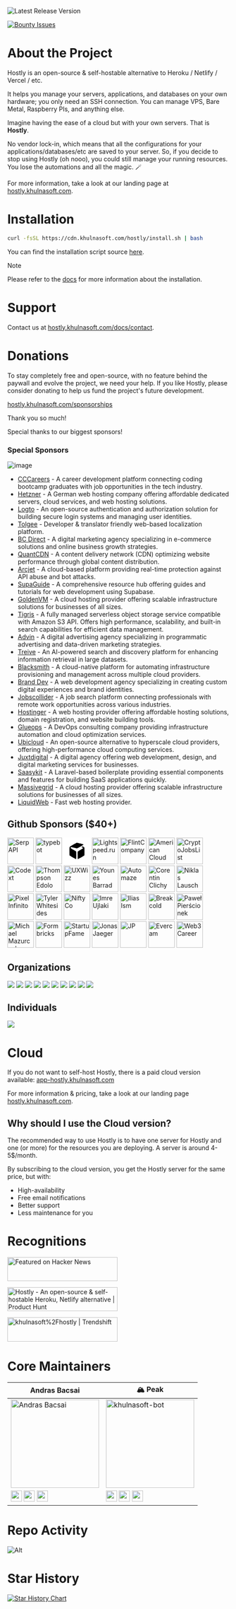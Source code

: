 ![Latest Release Version](https://img.shields.io/badge/dynamic/json?labelColor=grey&color=6366f1&label=Latest_released_version&url=https%3A%2F%2Fcdn.khulnasoft.com%2Fhostly%2Fversions.json&query=hostly.v4.version&style=for-the-badge
)

[![Bounty Issues](https://img.shields.io/static/v1?labelColor=grey&color=6366f1&label=Algora&message=%F0%9F%92%8E+Bounty+issues&style=for-the-badge)](https://console.algora.io/org/khulnasoft/bounties/new)

# About the Project

Hostly is an open-source & self-hostable alternative to Heroku / Netlify / Vercel / etc.

It helps you manage your servers, applications, and databases on your own hardware; you only need an SSH connection. You can manage VPS, Bare Metal, Raspberry PIs, and anything else.

Imagine having the ease of a cloud but with your own servers. That is **Hostly**.

No vendor lock-in, which means that all the configurations for your applications/databases/etc are saved to your server. So, if you decide to stop using Hostly (oh nooo), you could still manage your running resources. You lose the automations and all the magic. 🪄️

For more information, take a look at our landing page at [hostly.khulnasoft.com](https://hostly.khulnasoft.com).

# Installation

```bash
curl -fsSL https://cdn.khulnasoft.com/hostly/install.sh | bash
```
You can find the installation script source [here](./scripts/install.sh).

> [!NOTE]
> Please refer to the [docs](https://hostly.khulnasoft.com/docs/installation) for more information about the installation.

# Support

Contact us at [hostly.khulnasoft.com/docs/contact](https://hostly.khulnasoft.com/docs/contact).

# Donations
To stay completely free and open-source, with no feature behind the paywall and evolve the project, we need your help. If you like Hostly, please consider donating to help us fund the project's future development.

[hostly.khulnasoft.com/sponsorships](https://hostly.khulnasoft.com/sponsorships)

Thank you so much!

Special thanks to our biggest sponsors!

### Special Sponsors

![image](https://github.com/user-attachments/assets/726fb63e-c3b8-4260-b3ac-06780605ec5d)

* [CCCareers](https://cccareers.org/) - A career development platform connecting coding bootcamp graduates with job opportunities in the tech industry.
* [Hetzner](http://htznr.li/HostlyXHetzner) - A German web hosting company offering affordable dedicated servers, cloud services, and web hosting solutions.
* [Logto](https://logto.io/?ref=hostly) - An open-source authentication and authorization solution for building secure login systems and managing user identities.
* [Tolgee](https://tolgee.io/?ref=hostly) - Developer & translator friendly web-based localization platform.
* [BC Direct](https://bc.direct/?ref=hostly.khulnasoft.com) - A digital marketing agency specializing in e-commerce solutions and online business growth strategies.
* [QuantCDN](https://www.quantcdn.io/?ref=hostly.khulnasoft.com) - A content delivery network (CDN) optimizing website performance through global content distribution.
* [Arcjet](https://arcjet.com/?ref=hostly.khulnasoft.com) - A cloud-based platform providing real-time protection against API abuse and bot attacks.
* [SupaGuide](https://supa.guide/?ref=hostly.khulnasoft.com) - A comprehensive resource hub offering guides and tutorials for web development using Supabase.
* [GoldenVM](https://billing.goldenvm.com/?ref=hostly.khulnasoft.com) - A cloud hosting provider offering scalable infrastructure solutions for businesses of all sizes.
* [Tigris](https://tigrisdata.com/?ref=hostly.khulnasoft.com) - A fully managed serverless object storage service compatible with Amazon S3 API. Offers high performance, scalability, and built-in search capabilities for efficient data management.
* [Advin](https://hostly.ad.vin/?ref=hostly.khulnasoft.com) - A digital advertising agency specializing in programmatic advertising and data-driven marketing strategies.
* [Treive](https://trieve.ai/?ref=hostly.khulnasoft.com) - An AI-powered search and discovery platform for enhancing information retrieval in large datasets.
* [Blacksmith](https://blacksmith.sh/?ref=hostly.khulnasoft.com) - A cloud-native platform for automating infrastructure provisioning and management across multiple cloud providers.
* [Brand Dev](https://brand.dev/?ref=hostly.khulnasoft.com) - A web development agency specializing in creating custom digital experiences and brand identities.
* [Jobscollider](https://jobscollider.com/remote-jobs?ref=hostly.khulnasoft.com) - A job search platform connecting professionals with remote work opportunities across various industries.
* [Hostinger](https://www.hostinger.com/vps/hostly-hosting?ref=hostly.khulnasoft.com) - A web hosting provider offering affordable hosting solutions, domain registration, and website building tools.
* [Glueops](https://www.glueops.dev/?ref=hostly.khulnasoft.com) - A DevOps consulting company providing infrastructure automation and cloud optimization services.
* [Ubicloud](https://ubicloud.com/?ref=hostly.khulnasoft.com) - An open-source alternative to hyperscale cloud providers, offering high-performance cloud computing services.
* [Juxtdigital](https://juxtdigital.dev/?ref=hostly.khulnasoft.com) - A digital agency offering web development, design, and digital marketing services for businesses.
* [Saasykit](https://saasykit.com/?ref=hostly.khulnasoft.com) - A Laravel-based boilerplate providing essential components and features for building SaaS applications quickly.
* [Massivegrid](https://massivegrid.com/?ref=hostly.khulnasoft.com) - A cloud hosting provider offering scalable infrastructure solutions for businesses of all sizes.
* [LiquidWeb](https://liquidweb.com/?utm_source=hostly.khulnasoft.com) - Fast web hosting provider.


## Github Sponsors ($40+)
<a href="https://serpapi.com/?ref=hostly.khulnasoft.com"><img width="60px" alt="SerpAPI" src="https://github.com/serpapi.png"/></a>
<a href="https://typebot.io/?ref=hostly.khulnasoft.com"><img src="https://pbs.twimg.com/profile_images/1509194008366657543/9I-C7uWT_400x400.jpg" width="60px" alt="typebot"/></a>
<a href="https://www.runpod.io/?ref=hostly.khulnasoft.com">
<svg style="width:60px;height:60px;background:#fff;" xmlns="http://www.w3.org/2000/svg" version="1.0" viewBox="0 0 200 200"><g><path d="M74.5 51.1c-25.4 14.9-27 16-29.6 20.2-1.8 3-1.9 5.3-1.9 32.3 0 21.7.3 29.4 1.3 30.6 1.9 2.5 46.7 27.9 48.5 27.6 1.5-.3 1.7-3.1 2-27.7.2-21.9 0-27.8-1.1-29.5-.8-1.2-9.9-6.8-20.2-12.6-10.3-5.8-19.4-11.5-20.2-12.7-1.8-2.6-.9-5.9 1.8-7.4 1.6-.8 6.3 0 21.8 4C87.8 78.7 98 81 99.6 81c4.4 0 49.9-25.9 49.9-28.4 0-1.6-3.4-2.8-24-8.2-13.2-3.5-25.1-6.3-26.5-6.3-1.4.1-12.4 5.9-24.5 13z"></path><path d="m137.2 68.1-3.3 2.1 6.3 3.7c3.5 2 6.3 4.3 6.3 5.1 0 .9-8 6.1-19.4 12.6-10.6 6-20 11.9-20.7 12.9-1.2 1.6-1.4 7.2-1.2 29.4.3 24.8.5 27.6 2 27.9 1.8.3 46.6-25.1 48.6-27.6.9-1.2 1.2-8.8 1.2-30.2s-.3-29-1.2-30.2c-1.6-1.9-12.1-7.8-13.9-7.8-.8 0-2.9 1-4.7 2.1z"></path></g></svg></a>
<a href="https://lightspeed.run/?ref=hostly.khulnasoft.com"><img src="https://github.com/lightspeedrun.png" width="60px" alt="Lightspeed.run"/></a>
<a href="https://www.flint.sh/en/home?ref=hostly.khulnasoft.com"> <img src="https://github.com/Flint-company.png" width="60px" alt="FlintCompany"/></a>
<a href="https://americancloud.com/?ref=hostly.khulnasoft.com"><img src="https://github.com/American-Cloud.png" width="60px" alt="American Cloud"/></a>
<a href="https://cryptojobslist.com/?ref=hostly.khulnasoft.com"><img src="https://github.com/cryptojobslist.png" width="60px" alt="CryptoJobsList" /></a>
<a href="https://codext.link/hostly-io?ref=hostly.khulnasoft.com"><img src="./other/logos/codext.jpg" width="60px" alt="Codext" /></a>
<a href="https://x.com/mrsmith9ja?ref=hostly.khulnasoft.com"><img width="60px" alt="Thompson Edolo" src="https://github.com/verygreenboi.png"/></a>
<a href="https://www.uxwizz.com/?ref=hostly.khulnasoft.com"><img width="60px" alt="UXWizz" src="https://github.com/UXWizz.png"/></a>
<a href="https://github.com/Flowko"><img src="https://barrad.me/_ipx/f_webp&s_300x300/younes.jpg" width="60px" alt="Younes Barrad" /></a>
<a href="https://github.com/automazeio"><img src="https://github.com/automazeio.png" width="60px" alt="Automaze" /></a>
<a href="https://github.com/corentinclichy"><img src="https://github.com/corentinclichy.png" width="60px" alt="Corentin Clichy" /></a>
<a href="https://github.com/Niki2k1"><img src="https://github.com/Niki2k1.png" width="60px" alt="Niklas Lausch" /></a>
<a href="https://github.com/pixelinfinito"><img src="https://github.com/pixelinfinito.png" width="60px" alt="Pixel Infinito" /></a>
<a href="https://github.com/whitesidest"><img src="https://avatars.githubusercontent.com/u/12365916?s=52&v=4" width="60px" alt="Tyler Whitesides" /></a>
<a href="https://github.com/aniftyco"><img src="https://github.com/aniftyco.png" width="60px" alt="NiftyCo" /></a>
<a href="https://github.com/iujlaki"><img src="https://github.com/iujlaki.png" width="60px" alt="Imre Ujlaki" /></a>
<a href="https://il.ly"><img src="https://github.com/Illyism.png" width="60px" alt="Ilias Ism" /></a>
<a href="https://www.breakcold.com/?utm_source=hostly.khulnasoft.com"><img src="https://github.com/breakcold.png" width="60px" alt="Breakcold" /></a>
<a href="https://github.com/urtho"><img src="https://github.com/urtho.png" width="60px" alt="Paweł Pierścionek" /></a>
<a href="https://github.com/monocursive"><img src="https://github.com/monocursive.png" width="60px" alt="Michael Mazurczak" /></a>
<a href="https://formbricks.com/?utm_source=hostly.khulnasoft.com"><img src="https://github.com/formbricks.png" width="60px" alt="Formbricks" /></a>
<a href="https://startupfa.me?utm_source=hostly.khulnasoft.com"><img src="https://github.com/startupfame.png" width="60px" alt="StartupFame" /></a>
<a href="https://jonasjaeger.com?utm_source=hostly.khulnasoft.com"><img src="https://github.com/toxin20.png" width="60px" alt="Jonas Jaeger" /></a>
<a href="https://github.com/therealjp?utm_source=hostly.khulnasoft.com"><img src="https://github.com/therealjp.png" width="60px" alt="JP" /></a>
<a href="https://evercam.io/?utm_source=hostly.khulnasoft.com"><img src="https://github.com/evercam.png" width="60px" alt="Evercam" /></a>
<a href="https://web3.career/?utm_source=hostly.khulnasoft.com"><img src="https://web3.career/favicon1.png" width="60px" alt="Web3 Career" /></a>

## Organizations
<a href="https://opencollective.com/khulnasoft/organization/0/website"><img src="https://opencollective.com/khulnasoft/organization/0/avatar.svg"></a>
<a href="https://opencollective.com/khulnasoft/organization/1/website"><img src="https://opencollective.com/khulnasoft/organization/1/avatar.svg"></a>
<a href="https://opencollective.com/khulnasoft/organization/2/website"><img src="https://opencollective.com/khulnasoft/organization/2/avatar.svg"></a>
<a href="https://opencollective.com/khulnasoft/organization/3/website"><img src="https://opencollective.com/khulnasoft/organization/3/avatar.svg"></a>
<a href="https://opencollective.com/khulnasoft/organization/4/website"><img src="https://opencollective.com/khulnasoft/organization/4/avatar.svg"></a>
<a href="https://opencollective.com/khulnasoft/organization/5/website"><img src="https://opencollective.com/khulnasoft/organization/5/avatar.svg"></a>
<a href="https://opencollective.com/khulnasoft/organization/6/website"><img src="https://opencollective.com/khulnasoft/organization/6/avatar.svg"></a>
<a href="https://opencollective.com/khulnasoft/organization/7/website"><img src="https://opencollective.com/khulnasoft/organization/7/avatar.svg"></a>
<a href="https://opencollective.com/khulnasoft/organization/8/website"><img src="https://opencollective.com/khulnasoft/organization/8/avatar.svg"></a>
<a href="https://opencollective.com/khulnasoft/organization/9/website"><img src="https://opencollective.com/khulnasoft/organization/9/avatar.svg"></a>


## Individuals

<a href="https://opencollective.com/khulnasoft"><img src="https://opencollective.com/khulnasoft/individuals.svg?width=890"></a>

# Cloud

If you do not want to self-host Hostly, there is a paid cloud version available: [app-hostly.khulnasoft.com](https://app-hostly.khulnasoft.com)

For more information & pricing, take a look at our landing page [hostly.khulnasoft.com](https://hostly.khulnasoft.com).

## Why should I use the Cloud version?
The recommended way to use Hostly is to have one server for Hostly and one (or more) for the resources you are deploying. A server is around 4-5$/month.

By subscribing to the cloud version, you get the Hostly server for the same price, but with:
- High-availability
- Free email notifications
- Better support
- Less maintenance for you

# Recognitions

<p>
<a href="https://news.ycombinator.com/item?id=26624341">
  <img
    style="width: 250px; height: 54px;" width="250" height="54"
    alt="Featured on Hacker News"
    src="https://hackernews-badge.vercel.app/api?id=26624341"
  />
</a>
</p>

<a href="https://www.producthunt.com/posts/hostly?ref=badge-featured&utm_medium=badge&utm_souce=badge-hostly" target="_blank"><img src="https://api.producthunt.com/widgets/embed-image/v1/featured.svg?post_id=338273&theme=light" alt="Hostly - An&#0032;open&#0045;source&#0032;&#0038;&#0032;self&#0045;hostable&#0032;Heroku&#0044;&#0032;Netlify&#0032;alternative | Product Hunt" style="width: 250px; height: 54px;" width="250" height="54" /></a>

<a href="https://trendshift.io/repositories/634" target="_blank"><img src="https://trendshift.io/api/badge/repositories/634" alt="khulnasoft%2Fhostly | Trendshift" style="width: 250px; height: 55px;" width="250" height="55"/></a>

# Core Maintainers

| Andras Bacsai | 🏔️ Peak |
|------------|------------|
| <img src="https://github.com/andrasbacsai.png" width="200px" alt="Andras Bacsai" /> | <img src="https://github.com/khulnasoft-bot.png" width="200px" alt="khulnasoft-bot" /> |
| <a href="https://github.com/andrasbacsai"><img src="https://api.iconify.design/devicon:github.svg" width="25px"></a> <a href="https://x.com/khulnasoft"><img src="https://api.iconify.design/devicon:twitter.svg" width="25px"></a> <a href="https://bsky.app/profile/khulnasoft.dev"><img src="https://api.iconify.design/simple-icons:bluesky.svg" width="25px"></a> | <a href="https://github.com/khulnasoft-bot"><img src="https://api.iconify.design/devicon:github.svg" width="25px"></a> <a href="https://x.com/peaklabs_dev"><img src="https://api.iconify.design/devicon:twitter.svg" width="25px"></a> <a href="https://bsky.app/profile/peaklabs.dev"><img src="https://api.iconify.design/simple-icons:bluesky.svg" width="25px"></a> |

# Repo Activity

![Alt](https://repobeats.axiom.co/api/embed/eab1c8066f9c59d0ad37b76c23ebb5ccac4278ae.svg "Repobeats analytics image")

# Star History

[![Star History Chart](https://api.star-history.com/svg?repos=khulnasoft/hostly&type=Date)](https://star-history.com/#khulnasoft/hostly&Date)
